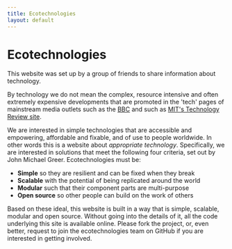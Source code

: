 ```yaml
---
title: Ecotechnologies
layout: default
---
```

 
# Ecotechnologies

This website was set up by a group of friends to share information about technology.

By technology we do not mean  the complex, resource intensive and often extremely expensive 
developments that are promoted in the 'tech' pages of mainstream media outlets
such as the [BBC](http://www.bbc.co.uk/news/technology/) and 
such as [MIT's Technology Review site](http://www.technologyreview.com/).

We are interested in simple technologies that are accessible and empowering,
affordable and fixable, and of use to people worldwide. In other words this 
is a website about *appropriate technology*. Specifically, we are interested 
in solutions that meet the following four criteria, set out by John Michael Greer.
Ecotechnologies must be:

 - **Simple** so they are resilient and can be fixed when they break 
 - **Scalable** with the potential of being replicated around the world
 - **Modular** such that their component parts are multi-purpose
 - **Open source** so other people can build on the work of others

Based on these ideal, this website is built in a way that is simple, scalable, modular and open source.
Without going into the details of it, all the code underlying this site is available online.
Please fork the project, or, even better, request to join the ecotechnologies team on GitHub 
if you are interested in getting involved.  



